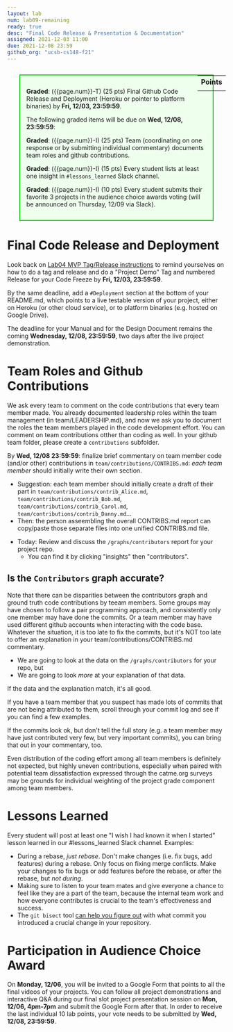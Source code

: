 ```yaml
---
layout: lab
num: lab09-remaining
ready: true
desc: "Final Code Release & Presentation & Documentation"
assigned: 2021-12-03 11:00
due: 2021-12-08 23:59
github_org: "ucsb-cs148-f21"
---
```


<style>
div.grade { margin: 2em; padding: 1em; border: 2px solid #0c0; background-color: #efe; }   
</style>

<div style="float:right; width: auto;">

<table style="margin-top:1em;">
<tr>
   <th>Points</th>
</tr>
<tr>
   <td class="pointCount"></td>
</tr>
</table>

</div>

<div class="grade" markdown="1">


**Graded**: ({{page.num}}-T) (25 pts) Final Github Code Release and Deployment (Heroku or pointer to platform binaries) by **Fri, 12/03, 23:59:59**.

The following graded items will be due on **Wed, 12/08, 23:59:59**: 

**Graded**: ({{page.num}}-I) (25 pts) Team (coordinating on one response or by submitting individual commentary) documents team roles and github contributions.

**Graded**: ({{page.num}}-I) (15 pts) Every student lists at least one insight in `#lessons_learned` Slack channel.

**Graded**: ({{page.num}}-I) (10 pts) Every student submits their favorite 3 projects in the audience choice awards voting (will be announced on Thursday, 12/09 via Slack). 

</div>


# Final Code Release and Deployment

Look back on [Lab04 MVP Tag/Release instructions](https://ucsb-cs148.github.io/f21/lab/lab04/) to remind yourselves on how to do a tag and release and do a "Project Demo" Tag and numbered Release for your Code Freeze by **Fri, 12/03, 23:59:59**.

By the same deadline, add a `#Deployment` section at the bottom of your README.md, which points to a live testable version of your project, either on Heroku (or other cloud service), or to platform binaries (e.g. hosted on Google Drive). 

The deadline for your Manual and for the Design Document remains the coming **Wednesday, 12/08, 23:59:59**, two days after the live project demonstration.

# Team Roles and Github Contributions

We ask every team to comment on the code contributions that every team member made. You already documented leadership roles within the team management (in team/LEADERSHIP.md), and now we ask you to document the roles the team members played in the code development effort. You can comment on team contributions otther than coding as well. In your github team folder, please create a `contributions` subfolder. 

By **Wed, 12/08 23:59:59**: finalize brief commentary on team member code (and/or other) contributions in `team/contributions/CONTRIBS.md`: 
*each team member* should initially write their own section.    
  - Suggestion: each team member should initially create a draft of their part in `team/contributions/contrib_Alice.md`, `team/contributions/contrib_Bob.md`, `team/contributions/contrib_Carol.md`, `team/contributions/contrib_Danny.md`...
  - Then: the person asseembling the overall CONTRIBS.md report can copy/paste those separate files into one unified CONTRIBS.md file.
* Today: Review and discuss the `/graphs/contributors` report for your project repo.    
  - You can find it by clicking "insights" then "contributors".
  
## Is the `Contributors` graph accurate?

Note that there can be disparities between the contributors graph and ground truth code contributions by teeam members. Some groups may have chosen to follow a pair programming approach, and consistently only one member may have done the commits. Or a team member may have used different github accounts when interacting with the code base. Whatever the situation, it is too late to fix the commits, but it's NOT too late to offer an explanation in your team/contributions/CONTRIBS.md commentary.
* We are going to look at the data on the `/graphs/contributors` for your repo, but
* We are going to look *more* at your explanation of that data.

If the data and the explanation match, it's all good.

If you have a team member that you suspect has made lots of commits that are not being attributed to them, 
scroll through your commit log and see if you can find a few examples.

If the commits look ok, but don't tell the full story (e.g. a team member may have just contributed very few, but very important commits), you can bring that out in your commentary, too. 

Even distribution of the coding effort among all team members is definitely not expected, but highly uneven contributions, especially when paired with potential team dissatisfaction expressed through the catme.org surveys may be grounds for individual weighting of the project grade component among team members.   


# Lessons Learned 

Every student will post at least one "I wish I had known it when I started" lesson learned in our #lessons_learned Slack channel. 
Examples: 
* During a rebase, *just rebase*.  Don't make changes (i.e. fix bugs, add features) during a rebase. Only focus on fixing merge conflicts. Make your changes to fix bugs or add features before the rebase, or after the rebase, but *not during*.
* Making sure to listen to your team mates and give everyone a chance to feel like they are a part of the team, because the internal team work and how everyone contributes is crucial to the team's effectiveness and success. 
* The `git bisect` tool [can help you figure out](https://git-scm.com/docs/git-bisect) with what commit you introduced a crucial change in your repository. 


# Participation in Audience Choice Award

On **Monday, 12/06**, you will be invited to a Google Form that points to all the final videos of your projects. You can follow all project demonstrations and interactive Q&A during our final slot project presentation session on **Mon, 12/06, 4pm-7pm** and submit the Google Form after that.  In order to receive the last individual 10 lab points, your vote needs to be submitted by **Wed, 12/08, 23:59:59**.  